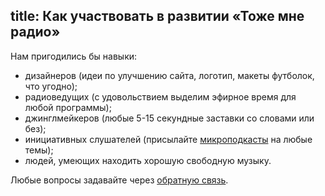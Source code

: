 title: Как участвовать в развитии «Тоже мне радио»
---
Нам пригодились бы навыки:

- дизайнеров (идеи по улучшению сайта, логотип, макеты футболок, что угодно);
- радиоведущих (с удовольствием выделим эфирное время для любой программы);
- джинглмейкеров (любые 5-15 секундные заставки со словами или без);
- инициативных слушателей (присылайте [микроподкасты](/programs/mcast/) на любые темы);
- людей, умеющих находить хорошую свободную музыку.

Любые вопросы задавайте через [обратную связь](/feedback.html).

